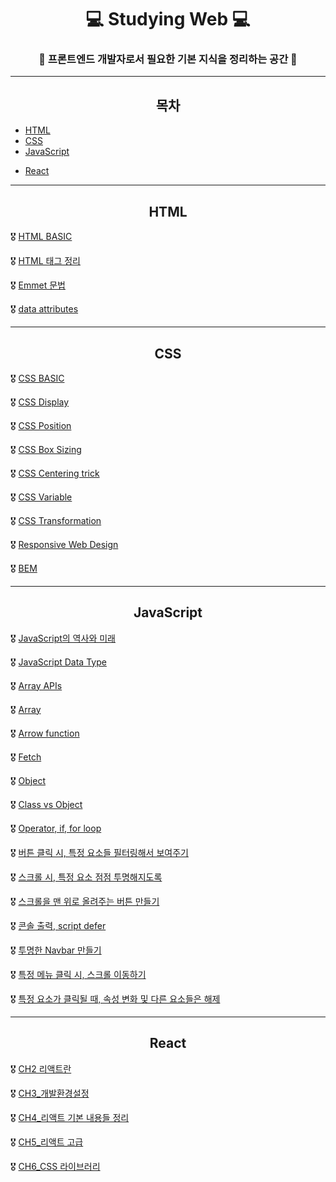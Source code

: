 # <div align="center">💻 Studying Web 💻 </div>

### <div align="center">🚩 프론트엔드 개발자로서 필요한 기본 지식을 정리하는 공간 🚩</div>   

-----

## <div align="center">목차</div>

- [HTML](#HTML)
- [CSS](#CSS)
- [JavaScript](#JavaScript)

+ [React](#React)

-----

## <div align="center">HTML</div>

🎖 [HTML BASIC](./Dream-coding-HTML,CSS,JS/HTML/HTML_BASIC.md)

🎖 [HTML 태그 정리](./Dream-coding-HTML,CSS,JS/HTML/html_태그_정리.md)

🎖 [Emmet 문법](./Dream-coding-HTML,CSS,JS/HTML/emmet_문법.md)

🎖 [data attributes](./Dream-coding-HTML,CSS,JS/HTML/data_attributes.md)

-----

## <div align="center">CSS</div>

🎖 [CSS BASIC](./Dream-coding-HTML,CSS,JS/CSS/css_basic.md)

🎖 [CSS Display](./Dream-coding-HTML,CSS,JS/CSS/css_display.md)

🎖 [CSS Position](./Dream-coding-HTML,CSS,JS/CSS/css_position.md)

🎖 [CSS Box Sizing](./Dream-coding-HTML,CSS,JS/CSS/css_box_sizing.md)

🎖 [CSS Centering trick](./Dream-coding-HTML,CSS,JS/CSS/css_centering_trick.md)

🎖 [CSS Variable](./Dream-coding-HTML,CSS,JS/CSS/css-variable.md)

🎖 [CSS Transformation](./Dream-coding-HTML,CSS,JS/CSS/css-transformation.md)

🎖 [Responsive Web Design](./Dream-coding-HTML,CSS,JS/CSS/responsive_web_design)

🎖 [BEM](./Dream-coding-HTML,CSS,JS/CSS/bem.md)

-----

## <div align="center"> JavaScript</div>

🎖 [JavaScript의 역사와 미래](./Dream-coding-HTML,CSS,JS/JavaScript/javascript의_역사와_미래.md)

🎖 [JavaScript Data Type](./Dream-coding-HTML,CSS,JS/JavaScript/javascript_data_type.md)

🎖 [Array APIs](./Dream-coding-HTML,CSS,JS/JavaScript/array_apis.md)

🎖 [Array](./Dream-coding-HTML,CSS,JS/JavaScript/array.md)

🎖 [Arrow function](./Dream-coding-HTML,CSS,JS/JavaScript/arrow_function.md)

🎖 [Fetch](./Dream-coding-HTML,CSS,JS/JavaScript/fetch.md)

🎖 [Object](./Dream-coding-HTML,CSS,JS/JavaScript/object.md)

🎖 [Class vs Object](./Dream-coding-HTML,CSS,JS/JavaScript/class_vs_object.md)

🎖 [Operator, if, for loop](./Dream-coding-HTML,CSS,JS/JavaScript/operator,_if,_for_loop.md)

🎖 [버튼 클릭 시, 특정 요소들 필터링해서 보여주기](./Dream-coding-HTML,CSS,JS/JavaScript/버튼_클릭_시,_특정_요소들_필터링해서_보여주기.md)

🎖 [스크롤 시, 특정 요소 점점 투명해지도록](./Dream-coding-HTML,CSS,JS/JavaScript/스크롤_시,_특정_요소_점점_투명해지도록.md)

🎖 [스크롤을 맨 위로 올려주는 버튼 만들기](./Dream-coding-HTML,CSS,JS/JavaScript/스크롤을_맨_위로_올려주는_버튼_만들기.md)

🎖 [콘솔 출력, script defer](./Dream-coding-HTML,CSS,JS/JavaScript/콘솔_출력,_script_defer.md)

🎖 [투명한 Navbar 만들기](./Dream-coding-HTML,CSS,JS/JavaScript/투명한_Navbar_만들기.md)

🎖 [특정 메뉴 클릭 시, 스크롤 이동하기](./Dream-coding-HTML,CSS,JS/JavaScript/특정_메뉴_클릭_시,_스크롤_이동하기.md)

🎖 [특정 요소가 클릭될 때, 속성 변화 및 다른 요소들은 해제](./Dream-coding-HTML,CSS,JS/JavaScript/특정_요소가_클릭될_때,_속성_변화_및_다른_요소들은_해제.md)

-----

## <div align="center">React</div>

🎖 [CH2 리액트란](./dream-coding-react/ch2_리액트란.md)

🎖 [CH3_개발환경설정](./Dream-coding-react/CH3_개발환경설정.md)

🎖 [CH4_리액트 기본 내용들 정리](./Dream-coding-react/ch4_리액트_기본_내용들_정리.md)

🎖 [CH5_리액트 고급](./Dream-coding-react/ch5_리액트_고급.md)

🎖 [CH6_CSS 라이브러리](./Dream-coding-react/ch6_css_라이브러리.md)

